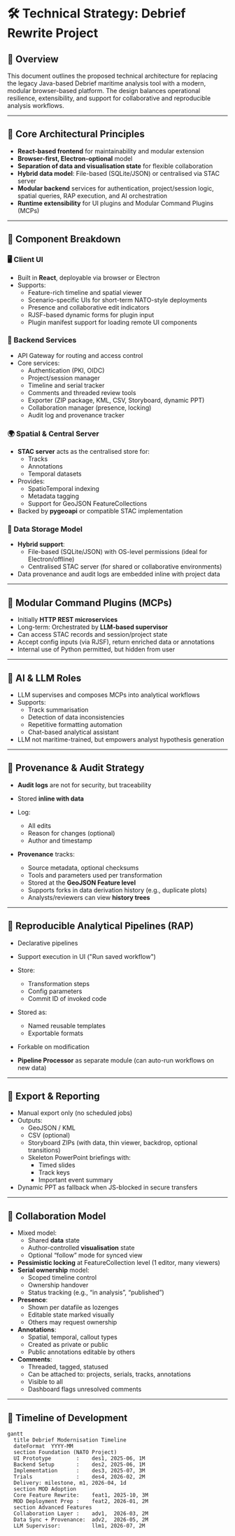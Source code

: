 # 🛠 Technical Strategy: Debrief Rewrite Project

## 🔹 Overview

This document outlines the proposed technical architecture for replacing the legacy Java-based Debrief maritime analysis tool with a modern, modular browser-based platform. The design balances operational resilience, extensibility, and support for collaborative and reproducible analysis workflows.

---

## 🔹 Core Architectural Principles

- **React-based frontend** for maintainability and modular extension
- **Browser-first, Electron-optional** model
- **Separation of data and visualisation state** for flexible collaboration
- **Hybrid data model**: File-based (SQLite/JSON) or centralised via STAC server
- **Modular backend** services for authentication, project/session logic, spatial queries, RAP execution, and AI orchestration
- **Runtime extensibility** for UI plugins and Modular Command Plugins (MCPs)

---

## 🔹 Component Breakdown

### 🖥 Client UI
- Built in **React**, deployable via browser or Electron
- Supports:
  - Feature-rich timeline and spatial viewer
  - Scenario-specific UIs for short-term NATO-style deployments
  - Presence and collaborative edit indicators
  - RJSF-based dynamic forms for plugin input
  - Plugin manifest support for loading remote UI components

### 🧠 Backend Services
- API Gateway for routing and access control
- Core services:
  - Authentication (PKI, OIDC)
  - Project/session manager
  - Timeline and serial tracker
  - Comments and threaded review tools
  - Exporter (ZIP package, KML, CSV, Storyboard, dynamic PPT)
  - Collaboration manager (presence, locking)
  - Audit log and provenance tracker

### 🌍 Spatial & Central Server
- **STAC server** acts as the centralised store for:
  - Tracks
  - Annotations
  - Temporal datasets
- Provides:
  - SpatioTemporal indexing
  - Metadata tagging
  - Support for GeoJSON FeatureCollections
- Backed by **pygeoapi** or compatible STAC implementation

### 🔄 Data Storage Model
- **Hybrid support**:
  - File-based (SQLite/JSON) with OS-level permissions (ideal for Electron/offline)
  - Centralised STAC server (for shared or collaborative environments)
- Data provenance and audit logs are embedded inline with project data

---

## 🔹 Modular Command Plugins (MCPs)

- Initially **HTTP REST microservices**
- Long-term: Orchestrated by **LLM-based supervisor**
- Can access STAC records and session/project state
- Accept config inputs (via RJSF), return enriched data or annotations
- Internal use of Python permitted, but hidden from user

---

## 🔹 AI & LLM Roles

- LLM supervises and composes MCPs into analytical workflows
- Supports:
  - Track summarisation
  - Detection of data inconsistencies
  - Repetitive formatting automation
  - Chat-based analytical assistant
- LLM not maritime-trained, but empowers analyst hypothesis generation

---

## 🔹 Provenance & Audit Strategy

- **Audit logs** are not for security, but traceability
- Stored **inline with data**
- Log:
  - All edits
  - Reason for changes (optional)
  - Author and timestamp

- **Provenance** tracks:
  - Source metadata, optional checksums
  - Tools and parameters used per transformation
  - Stored at the **GeoJSON Feature level**
  - Supports forks in data derivation history (e.g., duplicate plots)
  - Analysts/reviewers can view **history trees**

---

## 🔹 Reproducible Analytical Pipelines (RAP)

- Declarative pipelines
- Support execution in UI ("Run saved workflow")
- Store:
  - Transformation steps
  - Config parameters
  - Commit ID of invoked code

- Stored as:
  - Named reusable templates
  - Exportable formats
- Forkable on modification
- **Pipeline Processor** as separate module (can auto-run workflows on new data)

---

## 🔹 Export & Reporting

- Manual export only (no scheduled jobs)
- Outputs:
  - GeoJSON / KML
  - CSV (optional)
  - Storyboard ZIPs (with data, thin viewer, backdrop, optional transitions)
  - Skeleton PowerPoint briefings with:
    - Timed slides
    - Track keys
    - Important event summary
- Dynamic PPT as fallback when JS-blocked in secure transfers

---

## 🔹 Collaboration Model

- Mixed model:
  - Shared **data** state
  - Author-controlled **visualisation** state
  - Optional “follow” mode for synced view
- **Pessimistic locking** at FeatureCollection level (1 editor, many viewers)
- **Serial ownership** model:
  - Scoped timeline control
  - Ownership handover
  - Status tracking (e.g., “in analysis”, “published”)
- **Presence**:
  - Shown per datafile as lozenges
  - Editable state marked visually
  - Others may request ownership
- **Annotations**:
  - Spatial, temporal, callout types
  - Created as private or public
  - Public annotations editable by others
- **Comments**:
  - Threaded, tagged, statused
  - Can be attached to: projects, serials, tracks, annotations
  - Visible to all
  - Dashboard flags unresolved comments

---

## 🔹 Timeline of Development

```mermaid
gantt
  title Debrief Modernisation Timeline
  dateFormat  YYYY-MM
  section Foundation (NATO Project)
  UI Prototype        :    des1, 2025-06, 1M
  Backend Setup       :    des2, 2025-06, 1M
  Implementation      :    des3, 2025-07, 3M
  Trials              :    des4, 2026-02, 2M
  Delivery: milestone, m1, 2026-04, 1d
  section MOD Adoption
  Core Feature Rewrite:    feat1, 2025-10, 3M
  MOD Deployment Prep :    feat2, 2026-01, 2M
  section Advanced Features
  Collaboration Layer :    adv1,  2026-03, 2M
  Data Sync + Provenance:  adv2,  2026-05, 2M
  LLM Supervisor:          llm1, 2026-07, 2M